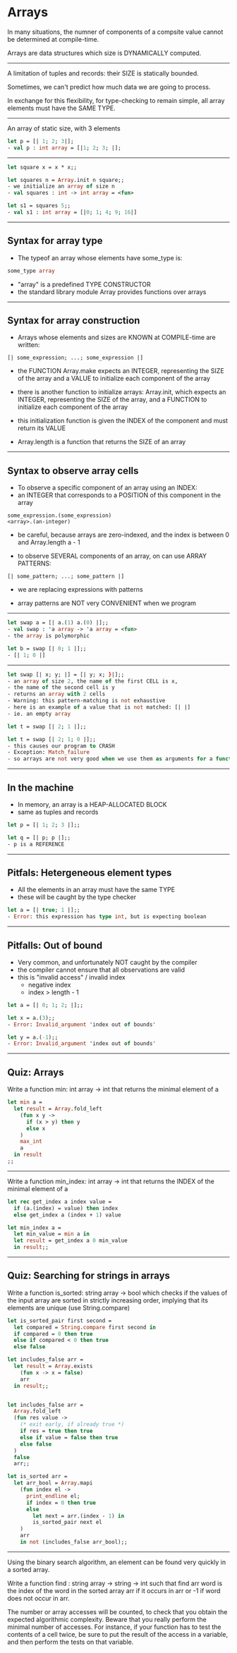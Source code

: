 # Arrays

In many situations, the numner of components of a compsite value cannot be
determined at compile-time.

Arrays are data structures which size is DYNAMICALLY computed.

------------------------------------------------------------
A limitation of tuples and records: their SIZE is statically bounded.

Sometimes, we can't predict how much data we are going to process.

In exchange for this flexibility, for type-checking to remain simple, all array
elements must have the SAME TYPE.

------------------------------------------------------------
An array of static size, with 3 elements
```ocaml
let p = [| 1; 2; 3|];
- val p : int array = [|1; 2; 3; |];

```
------------------------------------------------------------
```ocaml
let square x = x * x;;

let squares n = Array.init n square;;
- we initialize an array of size n
- val squares : int -> int array = <fun>

let s1 = squares 5;;
- val s1 : int array = [|0; 1; 4; 9; 16|]

```

------------------------------------------------------------
## Syntax for array type
- The typeof an array whose elements have some_type is:
```ocaml
some_type array
```

- "array" is a predefined TYPE CONSTRUCTOR
- the standard library module Array provides functions over arrays

------------------------------------------------------------
## Syntax for array construction
- Arrays whose elements and sizes are KNOWN at COMPILE-time are written:
```
[| some_expression; ...; some_expression |]
```

- the FUNCTION Array.make expects an INTEGER, representing the SIZE of the array
  and a VALUE to initialize each component of the array

- there is another function to initialize arrays: Array.init, which expects
  an INTEGER, representing the SIZE of the array, and a FUNCTION to initialize
  each component of the array

- this initialization function is given the INDEX of the component
  and must return its VALUE

- Array.length is a function that returns the SIZE of an array

------------------------------------------------------------
## Syntax to observe array cells
- To observe a specific component of an array using an INDEX:
- an INTEGER that corresponds to a POSITION of this component in the array
```
some_expression.(some_expression)
<array>.(an-integer)
```

- be careful, because arrays are zero-indexed, and the index is between
  0 and Array.length a - 1

- to observe SEVERAL components of an array, on can use ARRAY PATTERNS:
```
[| some_pattern; ...; some_pattern |]
```
- we are replacing expressions with patterns

- array patterns are NOT very CONVENIENT when we program

------------------------------------------------------------
```ocaml
let swap a = [| a.(1) a.(0) |];;
- val swap : 'a array -> 'a array = <fun>
- the array is polymorphic

let b = swap [| 0; 1 |];;
- [| 1; 0 |]
```

------------------------------------------------------------
```ocaml
let swap [| x; y; |] = [| y; x; }|];;
- an array of size 2, the name of the first CELL is x,
- the name of the second cell is y
- returns an array with 2 cells
- Warning: this pattern-matching is not exhaustive
- here is an example of a value that is not matched: [| |]
- ie. an empty array

let t = swap [| 2; 1 |];;

let t = swap [| 2; 1; 0 |];;
- this causes our program to CRASH
- Exception: Match_failure
- so arrays are not very good when we use them as arguments for a function
```

------------------------------------------------------------
## In the machine

- In memory, an array is a HEAP-ALLOCATED BLOCK
- same as tuples and records

```ocaml
let p = [| 1; 2; 3 |];;

let q = [| p; p |];;
- p is a REFERENCE

```

------------------------------------------------------------
## Pitfals: Hetergeneous element types
- All the elements in an array must have the same TYPE
- these will be caught by the type checker
```ocaml
let a = [| true; 1 |];;
- Error: this expression has type int, but is expecting boolean

```

------------------------------------------------------------
## Pitfalls: Out of bound
- Very common, and unfortunately NOT caught by the compiler
- the compiler cannot ensure that all observations are valid
- this is "invalid access" / invalid index
  - negative index
  - index > length - 1

```ocaml
let a = [| 0; 1; 2; |];;

let x = a.(3);;
- Error: Invalid_argument 'index out of bounds'

let y = a.(-1);;
- Error: Invalid_argument 'index out of bounds'
```

------------------------------------------------------------
## Quiz: Arrays
Write a function min: int array -> int that returns the minimal element of a

```ocaml
let min a =
  let result = Array.fold_left
    (fun x y ->
      if (x > y) then y
      else x
    )
    max_int
    a
  in result
;;
```

------------------------------------------------------------
Write a function min_index: int array -> int that
returns the INDEX of the minimal element of a

```ocaml
let rec get_index a index value =
  if (a.(index) = value) then index
  else get_index a (index + 1) value

let min_index a =
  let min_value = min a in
  let result = get_index a 0 min_value
  in result;;
```

------------------------------------------------------------
## Quiz: Searching for strings in arrays

Write a function is_sorted: string array -> bool
which checks if the values of the input array are
sorted in strictly increasing order, implying that its elements
are unique (use String.compare)

```ocaml
let is_sorted_pair first second =
  let compared = String.compare first second in
  if compared = 0 then true
  else if compared < 0 then true
  else false

let includes_false arr =
  let result = Array.exists
    (fun x -> x = false)
    arr
  in result;;


let includes_false arr =
  Array.fold_left
  (fun res value ->
    (* exit early, if already true *)
    if res = true then true
    else if value = false then true
    else false
  )
  false
  arr;;

let is_sorted arr =
  let arr_bool = Array.mapi
    (fun index el ->
      print_endline el;
      if index = 0 then true
      else
        let next = arr.(index - 1) in
        is_sorted_pair next el
    )
    arr
    in not (includes_false arr_bool);;
```

------------------------------------------------------------
Using the binary search algorithm, an element can be found very quickly in a sorted array.

Write a function find : string array -> string -> int such that find arr word is the index of the word in the sorted array arr if it occurs in arr or -1 if word does not occur in arr.

The number or array accesses will be counted, to check that you obtain the expected algorithmic complexity. Beware that you really perform the minimal number of accesses. For instance, if your function has to test the contents of a cell twice, be sure to put the result of the access in a variable, and then perform the tests on that variable.